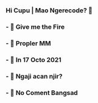 ### Hi Cupu | Mao Ngerecode? 👋
### - 🔭 Give me the Fire
### - 🌱 Propler MM
### - 👯 In 17 Octo 2021
### - 🤔 Ngaji acan njir?
### - 💬 No Coment Bangsad
<!--
**Mr-Gabut/Mr-Gabut** is a ✨ _special_ ✨ repository because its `README.md` (this file) appears on your GitHub profile.

Here are some ideas to get you started:

- 🔭 I’m currently working on ...
- 🌱 I’m currently learning ...
- 👯 I’m looking to collaborate on ...
- 🤔 I’m looking for help with ...
- 💬 Ask me about ...
- 📫 How to reach me: ...
- 😄 Pronouns: ...
- ⚡ Fun fact: ...
-->
